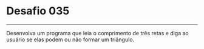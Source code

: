 # Desafio **035**
---
Desenvolva um programa que leia o comprimento de três retas e diga ao usuário se elas podem ou não formar um triângulo.